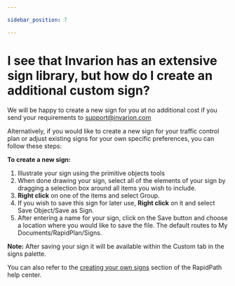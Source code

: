 ```yaml
---

sidebar_position: 7

---
```


# I see that Invarion has an extensive sign library, but how do I create an additional custom sign?

We will be happy to create a new sign for you at no additional cost if you send your requirements to [support@invarion.com](mailto:support@invarion.com)

Alternatively, if you would like to create a new sign for your traffic control plan or adjust existing signs for your own specific preferences, you can follow these steps:

**To create a new sign:**

1. Illustrate your sign using the primitive objects tools
2. When done drawing your sign, select all of the elements of your sign by dragging a selection box around all items you wish to include.
3. **Right click** on one of the items and select Group.
4. If you wish to save this sign for later use, **Right click** on it and select Save Object/Save as Sign.
5. After entering a name for your sign, click on the Save button and choose a location where you would like to save the file. The default routes to My Documents/RapidPlan/Signs.

**Note:** After saving your sign it will be available within the Custom tab in the signs palette.

You can also refer to the [creating your own signs](/rapidpath/creating-your-own-signs/) section of the RapidPath help center.
